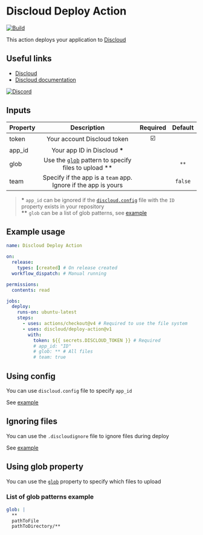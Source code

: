 # Discloud Deploy Action

[![Build](https://github.com/discloud/deploy-action/actions/workflows/build.yml/badge.svg)](https://github.com/discloud/deploy-action/actions/workflows/build.yml)

This action deploys your application to [Discloud](https://discloud.com)

## Useful links

- [Discloud](https://discloud.com)
- [Discloud documentation](https://docs.discloud.com)

[![Discord](https://discord.com/api/guilds/584490943034425391/widget.png?style=banner2)](https://discord.gg/discloud)

## Inputs

| Property | Description | Required | Default |
| :- | :-: | :-: | :-: |
| token | Your account Discloud token | ☑️ | |
| app_id | Your app ID in Discloud **\*** | | |
| glob | Use the [`glob`][glob] pattern to specify files to upload ** | | `**` |
| team | Specify if the app is a `team` app. Ignore if the app is yours | | `false` |

> **\*** `app_id` can be ignored if the [`discloud.config`](./discloud.config) file with the `ID` property exists in your repository  
**\*\*** `glob` can be a list of glob patterns, see [example](#list-of-glob-patterns-example)

## Example usage

```yml
name: Discloud Deploy Action

on:
  release:
    types: [created] # On release created
  workflow_dispatch: # Manual running

permissions:
  contents: read

jobs:
  deploy:
    runs-on: ubuntu-latest
    steps:
      - uses: actions/checkout@v4 # Required to use the file system
      - uses: discloud/deploy-action@v1
        with:
          token: ${{ secrets.DISCLOUD_TOKEN }} # Required
          # app_id: "ID"
          # glob: ** # All files
          # team: true
```

## Using config

You can use `discloud.config` file to specify `app_id`

See [example](./discloud.config)

## Ignoring files

You can use the `.discloudignore` file to ignore files during deploy

See [example](./.discloudignore)

## Using glob property

You can use the [`glob`][glob] property to specify which files to upload

### List of glob patterns example

```yml
glob: |
  **
  pathToFile
  pathToDirectory/**
```

[glob]: https://github.com/isaacs/node-glob
